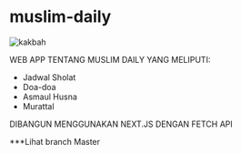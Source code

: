 # muslim-daily

![kakbah](https://github.com/user-attachments/assets/d58ee841-3475-4929-843b-76b49187166f)


WEB APP TENTANG MUSLIM DAILY YANG MELIPUTI:
  - Jadwal Sholat
  - Doa-doa
  - Asmaul Husna
  - Murattal

DIBANGUN MENGGUNAKAN NEXT.JS DENGAN FETCH API

***Lihat branch Master 
